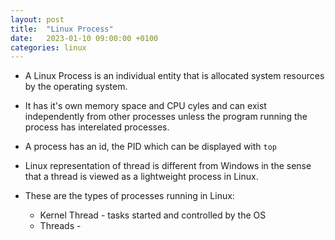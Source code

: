 ```yaml
---
layout: post
title:  "Linux Process"
date:   2023-01-10 09:00:00 +0100
categories: linux
---
```


* A Linux Process is an individual entity that is allocated system resources by the operating system.
* It has it's own memory space and CPU cyles and can exist independently from other processes unless the program running the process has interelated processes.
* A process has an id, the PID which can be displayed with `top`
* Linux representation of thread is different from Windows in the sense that a thread is viewed as a lightweight process in Linux.

* These are the types of processes running in Linux:
    - Kernel Thread - tasks started and controlled by the OS
    - Threads -   
